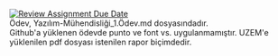 [![Review Assignment Due Date](https://classroom.github.com/assets/deadline-readme-button-24ddc0f5d75046c5622901739e7c5dd533143b0c8e959d652212380cedb1ea36.svg)](https://classroom.github.com/a/Mo1xZhA9)
<br>
Ödev, Yazılım-Mühendisliği_1.Ödev.md dosyasındadır.
<br>
Github'a yüklenen ödevde punto ve font vs. uygulanmamıştır. UZEM'e yüklenilen pdf dosyası istenilen rapor biçimdedir.
